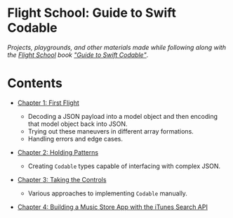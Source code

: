 # Flight School: Guide to Swift Codable

_Projects, playgrounds, and other materials made while following along with the [Flight School](https://flight.school) book ["Guide to Swift Codable"](https://flight.school/books/codable/)_.


# Contents

- [Chapter 1: First Flight](./01-first-flight)
    - Decoding a JSON payload into a model object and then encoding that model object back into JSON.
    - Trying out these maneuvers in different array formations.
    - Handling errors and edge cases. 

- [Chapter 2: Holding Patterns](./02-holding-patterns)
    - Creating `Codable` types capable of interfacing with complex JSON.

- [Chapter 3: Taking the Controls](./03-taking-the-controls)
    - Various approaches to implementing `Codable` manually.

- [Chapter 4: Building a Music Store App with the iTunes Search API](./04-music-store-app)
